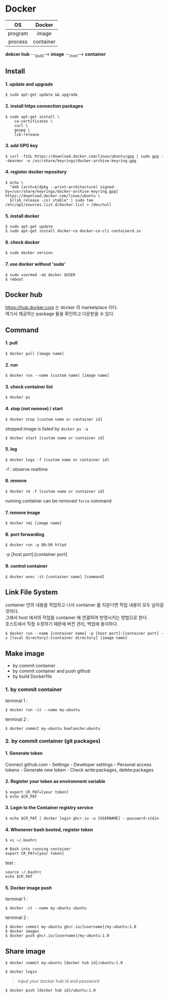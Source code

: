 # Docker

|OS|Docker|
|:---:|:---:|
|program|image|
|process|container|

<b>dokcer hub</b> --<sub>(pull)</sub>--> <b>image</b> --<sub>(run)</sub>--> <b>container</b>

## Install

#### 1. update and upgrade

```
$ sudo apt-get update && upgrade
```

#### 2. install https connection packages

```
$ sudo apt-get install \
    ca-certificates \
    curl \
    gnupg \
    lsb-release
```

#### 3. add GPG key

```
$ curl -fsSL https://download.docker.com/linux/ubuntu/gpg | sudo gpg --dearmor -o /usr/share/keyrings/docker-archive-keyring.gpg
```

#### 4. register docker repository

```
$ echo \
  "deb [arch=$(dpkg --print-architecture) signed-by=/usr/share/keyrings/docker-archive-keyring.gpg] https://download.docker.com/linux/ubuntu \
  $(lsb_release -cs) stable" | sudo tee /etc/apt/sources.list.d/docker.list > /dev/null
```

#### 5. install docker

```
$ sudo apt-get update
$ sudo apt-get install docker-ce docker-ce-cli containerd.io
```

#### 6. check docker

```
$ sudo docker version
```

#### 7. use docker without 'sudo'

```
$ sudo usermod -aG docker $USER
$ reboot
```

## Docker hub

https://hub.docker.com 는 docker 의 marketplace 이다.  
여기서 제공하는 package 들을 확인하고 다운받을 수 있다.

## Command

#### 1. pull

```
$ docker pull [image name]
```

#### 2. run

```
$ docker run --name [custom name] [image name]
```

#### 3. check container list

```
$ docker ps
```

#### 4. stop (not remove) / start

```
$ docker stop [custom name or container id]
```

stopped image is listed by `docker ps -a`

```
$ docker start [custom name or container id]
```

#### 5. log

```
$ docker logs -f [custom name or container id]
```

-f : observe realtime

#### 6. remove

```
$ docker rm -f [custom name or container id]
```

running container can be removed `force` command

#### 7. remove image

```
$ docker rmi [image name]
```

#### 8. port forwarding

```
$ docker run -p 80:80 httpd
```

-p [host port]:[container port]

#### 9. control container

```
$ docker exec -it [container name] [command]
```

## Link File System

container 안의 내용을 작업하고 나서 container 를 지운다면 작업 내용이 모두 날아갈 것이다.  
그래서 host 에서의 작업을 container 에 연결하여 반영시키는 방법으로 한다.  
호스트에서 직접 수정하기 때문에 버전 관리, 백업에 용이하다.

```
$ docker run --name [container name] -p [host port]:[container port] -v [local directory]:[container directory] [image name]
```

## Make image

* by commit container
* by commit container and push github
* by build Dockerfile

### 1. by commit container

terminal 1 :

```
$ docker run -it --name my-ubuntu 
```

terminal 2 :

```
$ docker commit my-ubuntu baelanche:ubuntu
```

### 2. by commit container (git packages)

#### 1. Generate token
 
Connect github.com - Settings - Developer settings - Personal access tokens - Generate new token - Check write:packages, delete:packages

#### 2. Register your token as environment variable

```
$ export CR_PAT=[your token]
$ echo $CR_PAT
```

#### 3. Login to the Container registry service

```
$ echo $CR_PAT | docker login ghcr.io -u [USERNAME] --password-stdin
```

#### 4. Whenever bash booted, register token

```
$ vi ~/.bashrc

# Bash into running container
export CR_PAT=[your token]
```

test :

```
source ~/.bashrc
echo $CR_PAT
```

#### 5. Docker image push

terminal 1 :

```
$ docker -it --name my-ubuntu ubuntu
```

terminal 2 :

```
$ docker commit my-ubuntu ghcr.io/[username]/my-ubuntu:1.0
$ docker images
$ docker push ghcr.io/[username]/my-ubuntu:1.0
```

## Share image

```
$ docker commit my-ubuntu [docker hub id]/ubuntu:1.0
```

```
$ docker login
```

> input your docker hub id and password

```
$ docker push [docker hub id]/ubuntu:1.0
```

